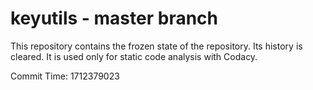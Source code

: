 # keyutils - master branch

This repository contains the frozen state of the repository.
Its history is cleared. It is used only for static code
analysis with Codacy.

Commit Time: 1712379023